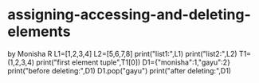 # assigning-accessing-and-deleting-elements
by Monisha R
L1=[1,2,3,4]
L2=[5,6,7,8]
print("list1:",L1)
print("list2:",L2)
T1=(1,2,3,4)
print("first element tuple",T1[0])
D1={"monisha":1,"gayu":2}
print("before deleting:",D1)
D1.pop("gayu")
print("after deleting:",D1)
